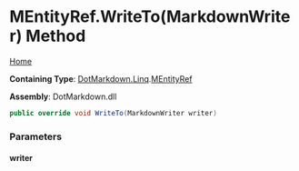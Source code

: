 # MEntityRef\.WriteTo\(MarkdownWriter\) Method

[Home](../../../../README.md)

**Containing Type**: [DotMarkdown.Linq](../../README.md)\.[MEntityRef](../README.md)

**Assembly**: DotMarkdown\.dll

```csharp
public override void WriteTo(MarkdownWriter writer)
```

### Parameters

#### writer

